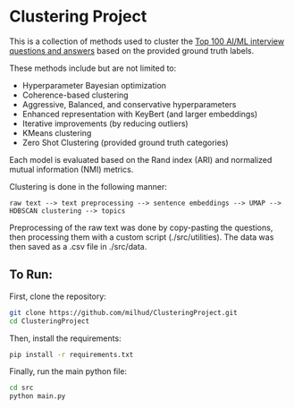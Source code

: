 # Clustering Project

This is a collection of methods used to cluster the [Top 100 AI/ML interview questions and answers](https://razorops.com/blog/top-100-ai-ml-interview-questions-and-answers) based on the provided ground truth labels. 

These methods include but are not limited to:

- Hyperparameter Bayesian optimization
- Coherence-based clustering
- Aggressive, Balanced, and conservative hyperparameters
- Enhanced representation with KeyBert (and larger embeddings)
- Iterative improvements (by reducing outliers)
- KMeans clustering
- Zero Shot Clustering (provided ground truth categories)

Each model is evaluated based on the Rand index (ARI) and normalized mutual information (NMI) metrics. 

Clustering is done in the following manner:
```
raw text --> text preprocessing --> sentence embeddings --> UMAP --> HDBSCAN clustering --> topics
```
Preprocessing of the raw text was done by copy-pasting the questions, then processing them with a custom script (./src/utilities). The data was then saved as a .csv file in ./src/data.

## To Run:

First, clone the repository:

```bash
git clone https://github.com/milhud/ClusteringProject.git
cd ClusteringProject
```

Then, install the requirements:
```bash
pip install -r requirements.txt
```

Finally, run the main python file:
```bash
cd src
python main.py
```
